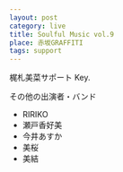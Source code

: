 ```yaml
---
layout: post
category: live
title: Soulful Music vol.9
place: 赤坂GRAFFITI
tags: support
---
```

梶札美菜サポート Key.

その他の出演者・バンド

* RIRIKO
* 瀬戸香好美
* 今井あすか
* 美桜
* 美結